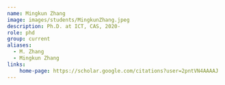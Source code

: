 ```yaml
---
name: Mingkun Zhang
image: images/students/MingkunZhang.jpeg
description: Ph.D. at ICT, CAS, 2020-
role: phd
group: current
aliases:
  - M. Zhang
  - Mingkun Zhang
links:
    home-page: https://scholar.google.com/citations?user=2pntVN4AAAAJ
---
```

